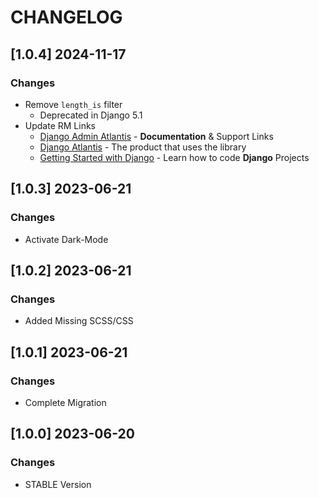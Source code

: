 # CHANGELOG

## [1.0.4] 2024-11-17
### Changes

- Remove `length_is` filter
  - Deprecated in Django 5.1
- Update RM Links
    - [Django Admin Atlantis](https://app-generator.dev/docs/products/django-libs/theme-atlantis.html) - **Documentation** & Support Links
    - [Django Atlantis](https://app-generator.dev/product/atlantis-dark/django/) - The product that uses the library
    - [Getting Started with Django](https://app-generator.dev/docs/technologies/django/index.html) - Learn how to code **Django** Projects

## [1.0.3] 2023-06-21
### Changes

- Activate Dark-Mode

## [1.0.2] 2023-06-21
### Changes

- Added Missing SCSS/CSS

## [1.0.1] 2023-06-21
### Changes

- Complete Migration

## [1.0.0] 2023-06-20
### Changes

- STABLE Version
